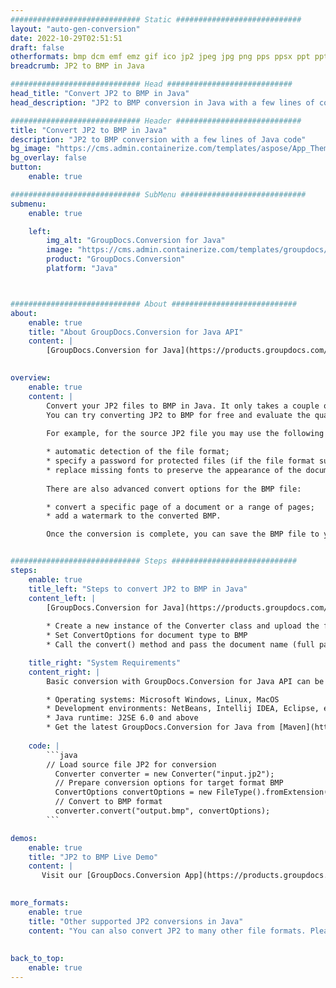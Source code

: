 ```yaml
---
############################# Static ############################
layout: "auto-gen-conversion"
date: 2022-10-29T02:51:51
draft: false
otherformats: bmp dcm emf emz gif ico jp2 jpeg jpg png pps ppsx ppt pptx psb psd svg svgz tga tif tiff webp wmf wmz
breadcrumb: JP2 to BMP in Java

############################# Head ############################
head_title: "Convert JP2 to BMP in Java"
head_description: "JP2 to BMP conversion in Java with a few lines of code. Convert over 160 file formats using the GroupDocs document conversion API for Java"

############################# Header ############################
title: "Convert JP2 to BMP in Java"
description: "JP2 to BMP conversion with a few lines of Java code"
bg_image: "https://cms.admin.containerize.com/templates/aspose/App_Themes/V3/images/bg/header1.png"
bg_overlay: false
button:
    enable: true

############################# SubMenu ############################
submenu:
    enable: true

    left:
        img_alt: "GroupDocs.Conversion for Java"
        image: "https://cms.admin.containerize.com/templates/groupdocs/images/product-logos/90x90-noborder/groupdocs-conversion-java.png"
        product: "GroupDocs.Conversion"
        platform: "Java"



############################# About ############################
about:
    enable: true
    title: "About GroupDocs.Conversion for Java API"
    content: |
        [GroupDocs.Conversion for Java](https://products.groupdocs.com/conversion/java/) is an advanced file format conversion API for converting between popular image and document formats such as Microsoft Office, OpenDocument, PDF, HTML, email, CAD. and much more with just a few lines of code. The native API automatically detects the formats of the original documents and offers many options for customizing the converted documents. Along with the function of extracting information from a document, it also supports caching of the conversion results to the local disk by default. However, any type of cache storage can be supported by implementing the appropriate interfaces - Amazon S3, Dropbox, Google Drive, Windows Azure, Reddis, or any others.
    

overview:
    enable: true
    content: |
        Convert your JP2 files to BMP in Java. It only takes a couple of lines of Java code on any platform of your choice, such as Windows, Linux, macOS.
        You can try converting JP2 to BMP for free and evaluate the quality of the conversion results. Along with simple file conversion scripts, you can try more sophisticated options for loading the JP2 source file and storing the BMP output. 
        
        For example, for the source JP2 file you may use the following load options:

        * automatic detection of the file format;
        * specify a password for protected files (if the file format supports it);
        * replace missing fonts to preserve the appearance of the document.
        
        There are also advanced convert options for the BMP file:

        * convert a specific page of a document or a range of pages;
        * add a watermark to the converted BMP.

        Once the conversion is complete, you can save the BMP file to your local file path or to any third party storage such as FTP, Amazon S3, Google Drive, Dropbox etc. Please note - to convert JP2 to BMP, you do not need to install any additional software, such as MS Office, Open Office, Adobe Acrobat Reader etc.


############################# Steps ############################
steps:
    enable: true
    title_left: "Steps to convert JP2 to BMP in Java"
    content_left: |
        [GroupDocs.Conversion for Java](https://products.groupdocs.com/conversion/java/) allows developers to easily convert JP2 file to BMP with a few lines of code.
        
        * Create a new instance of the Converter class and upload the file JP2 with the full path
        * Set ConvertOptions for document type to BMP
        * Call the convert() method and pass the document name (full path) and format (BMP) as a parameter

    title_right: "System Requirements"
    content_right: |
        Basic conversion with GroupDocs.Conversion for Java API can be done with just a few lines of code. Our APIs are supported on all major platforms and operating systems. Before executing the code below, make sure you have the following prerequisites installed on your system.

        * Operating systems: Microsoft Windows, Linux, MacOS
        * Development environments: NetBeans, Intellij IDEA, Eclipse, etc.
        * Java runtime: J2SE 6.0 and above
        * Get the latest GroupDocs.Conversion for Java from [Maven](https://repository.groupdocs.com/webapp/#/artifacts/browse/tree/General/repo/com/groupdocs/groupdocs-conversion)
         
    code: |
        ```java    
        // Load source file JP2 for conversion
          Converter converter = new Converter("input.jp2");
          // Prepare conversion options for target format BMP
          ConvertOptions convertOptions = new FileType().fromExtension("bmp").getConvertOptions();
          // Convert to BMP format
          converter.convert("output.bmp", convertOptions);
        ```

demos:
    enable: true
    title: "JP2 to BMP Live Demo"
    content: |
       Visit our [GroupDocs.Conversion App](https://products.groupdocs.app/conversion/family) website and try JP2 to BMP conversion now. The free demo has the following benefits
          

more_formats:
    enable: true
    title: "Other supported JP2 conversions in Java"
    content: "You can also convert JP2 to many other file formats. Please see the list below."
       
       
back_to_top:
    enable: true
---
```

